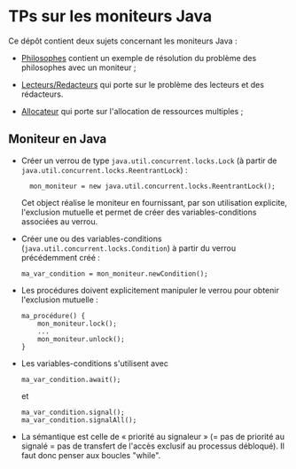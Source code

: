 TPs sur les moniteurs Java
==========================

Ce dépôt contient deux sujets concernant les moniteurs Java :

* [Philosophes](Philosophes) contient un exemple de résolution du problème des philosophes avec un
  moniteur ;

* [Lecteurs/Redacteurs](LectRed) qui porte sur le problème des lecteurs et des rédacteurs.

* [Allocateur](Allocateur) qui porte sur l'allocation de ressources multiples ;

## Moniteur en Java

- Créer un verrou de type `java.util.concurrent.locks.Lock`
   (à partir de `java.util.concurrent.locks.ReentrantLock`) :
   
        mon_moniteur = new java.util.concurrent.locks.ReentrantLock();

   Cet object réalise le moniteur en fournissant, par son utilisation
   explicite, l'exclusion mutuelle et permet de créer des
   variables-conditions associées au verrou.

 - Créer une ou des variables-conditions (`java.util.concurrent.locks.Condition`)
   à partir du verrou précédemment créé :
   
       ma_var_condition = mon_moniteur.newCondition();

 - Les procédures doivent explicitement manipuler le verrou pour obtenir
   l'exclusion mutuelle :
   
       ma_procédure() {
           mon_moniteur.lock();
           ...
           mon_moniteur.unlock();
       }

 - Les variables-conditions s'utilisent avec
 
       ma_var_condition.await();
       
   et
   
       ma_var_condition.signal();
       ma_var_condition.signalAll();
   
 - La sémantique est celle de « priorité au signaleur » (= pas de priorité
   au signalé = pas de transfert de l'accès exclusif au processus débloqué).
   Il faut donc penser aux boucles "while".
